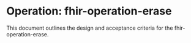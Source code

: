 # Operation: fhir-operation-erase 

This document outlines the design and acceptance criteria for the fhir-operation-erase. 